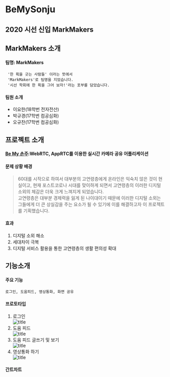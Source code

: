 # BeMySonju
## 2020 시선 신입 MarkMakers

## MarkMakers 소개
#### 팀명: MarkMakers
     '한 획을 긋는 사람들' 이라는 뜻에서
     'MarkMakers'로 팀명을 지었습니다.  
     '시선 학회에 한 획을 그어 보자!'라는 포부를 담았습니다.

#### 팀원 소개
* 이요한(18학번 전자전산)
* 박규경(17학번 컴공심화)
* 오규찬(17학번 컴공심화)

## 프로젝트 소개
#### [Be My 손주](https://github.com/Ohgyuchan/BeMySonju.git):WebRTC, AppRTC를 이용한 실시간 카메라 공유 어플리케이션
#### 문제 상황 배경
> 60대를 시작으로 하여서 대부분의 고연령층에게 온라인은 익숙치 않은 것이 현실이고,  현재 포스트코로나 시대를 맞이하게 되면서 고연령층의 이러한 디지털 소외의 체감은 더욱 크게 느껴지게 되었습니다.  
> 고연령층은 대부분 경제력을 잃게 된 나이대이기 때문에 이러한 디지털 소외는 그들에게 더 큰 상실감을 주는 요소가 될 수 있기에 이를 해결하고자 이 프로젝트를 기획했습니다.  

#### 효과
1. 디지털 소외 해소
2. 세대차이 극복
3. 디지털 서비스 활용을 통한 고연령층의 생활 편의성 확대


## 기능소개
#### 주요 기능
    로그인, 도움피드, 영상통화, 화면 공유
#### 프로토타입
1. 로그인  
![title](./assets/images/mm_img/1.png)
2. 도움 피드  
![title](./assets/images/mm_img/2.png)
3. 도움 피드 글쓰기 및 보기  
![title](./assets/images/mm_img//3.png)
4. 영상통화 하기  
![title](./assets/images/mm_img//4.png)

#### 간트차트


